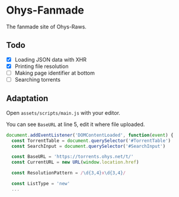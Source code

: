 # Ohys-Fanmade

The fanmade site of Ohys-Raws.

## Todo

- [x] Loading JSON data with XHR
- [x] Printing file resolution
- [ ] Making page identifier at bottom
- [ ] Searching torrents

## Adaptation

Open `assets/scripts/main.js` with your editor.

You can see `BaseURL` at line 5, edit it where file uploaded.

```js
document.addEventListener('DOMContentLoaded', function(event) {
  const TorrentTable = document.querySelector('#TorrentTable')
  const SearchInput = document.querySelector('#SearchInput')

  const BaseURL = 'https://torrents.ohys.net/t/'
  const CurrentURL = new URL(window.location.href)

  const ResolutionPattern = /\d{3,4}x\d{3,4}/

  const ListType = 'new'
  ...
```
